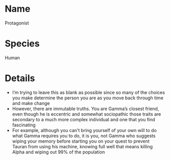# Name

Protagonist

# Species

Human

# Details

* I’m trying to leave this as blank as possible since so many of the choices you make determine the person you are as you move back through time and make change
* However, there are immutable truths. You are Gamma’s closest friend, even though he is eccentric and somewhat sociopathic those traits are secondary to a much more complex individual and one that you find fascinating
* For example, although you can’t bring yourself of your own will to do what Gamma requires you to do, it is you, not Gamma who suggests wiping your memory before starting you on your quest to prevent Tauran from using his machine, knowing full well that means killing Alpha and wiping out 99% of the population